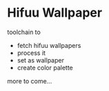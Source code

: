 # Hifuu Wallpaper

toolchain to

- fetch hifuu wallpapers
- process it
- set as wallpaper
- create color palette

more to come...